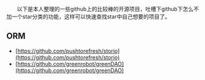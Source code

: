 &#160; &#160; &#160; &#160;以下是本人整理的一些github上的比较棒的开源项目，吐槽下github下怎么不加一个star分类的功能，这样可以快速查找star中自己想要的项目了。 

ORM 
------------  
* [https://github.com/pushtorefresh/storio](https://github.com/pushtorefresh/storio)  
* [https://github.com/greenrobot/greenDAO](https://github.com/greenrobot/greenDAO)
